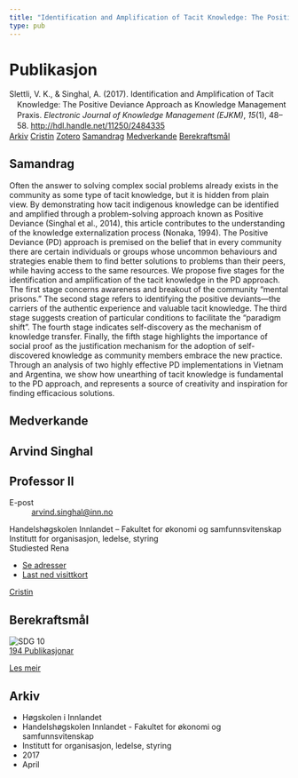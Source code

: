 ```yaml
---
title: "Identification and Amplification of Tacit Knowledge: The Positive Deviance Approach as Knowledge Management Praxis"
type: pub
---
```

<h1>Publikasjon</h1>
<article id="csl-bib-container-CXXKZHM5" class="csl-bib-container">
  <div class="csl-bib-body" style="line-height: 1.35; padding-left: 1em; text-indent:-1em;">
  <div class="csl-entry">Slettli, V. K., &amp; Singhal, A. (2017). Identification and Amplification of Tacit Knowledge: The Positive Deviance Approach as Knowledge Management Praxis. <i>Electronic Journal of Knowledge Management (EJKM)</i>, <i>15</i>(1), 48&#x2013;58. <a href="http://hdl.handle.net/11250/2484335">http://hdl.handle.net/11250/2484335</a></div>
</div>
  <div class="csl-bib-buttons">
    <a href="#taxonomy-article-CXXKZHM5" class="csl-bib-button">Arkiv</a>
    <a href="https://app.cristin.no/results/show.jsf?id=1466907" alt="Cristin URL" class="csl-bib-button">Cristin</a>
    <a href="http://zotero.org/groups/5022929/items/CXXKZHM5" alt="Zotero URL" class="csl-bib-button">Zotero</a>
    <a href="#abstract-article-CXXKZHM5" class="csl-bib-button">Samandrag</a>
    <a href="#contributors-article-CXXKZHM5" class="csl-bib-button">Medverkande</a>
    <a href="#sdg-article-CXXKZHM5" class="csl-bib-button">Berekraftsmål</a>
  </div>
  <div id="csl-bib-meta-container-CXXKZHM5"></div>
</article>
<div id="csl-bib-meta-CXXKZHM5" class="csl-bib-meta">
  <article id="abstract-article-CXXKZHM5" class="abstract-article">
    <h1>Samandrag</h1>
    Often the answer to solving complex social problems already exists in the community as some type of tacit knowledge, but it is hidden from plain view. By demonstrating how tacit indigenous knowledge can be identified and amplified through a problem-solving approach known as Positive Deviance (Singhal et al., 2014), this article contributes to the understanding of the knowledge externalization process (Nonaka, 1994). The Positive Deviance (PD) approach is premised on the belief that in every community there are certain individuals or groups whose uncommon behaviours and strategies enable them to find better solutions to problems than their peers, while having access to the same resources. We propose five stages for the identification and amplification of the tacit knowledge in the PD approach. The first stage concerns awareness and breakout of the community “mental prisons.” The second stage refers to identifying the positive deviants—the carriers of the authentic experience and valuable tacit knowledge. The third stage suggests creation of particular conditions to facilitate the “paradigm shift”. The fourth stage indicates self-discovery as the mechanism of knowledge transfer. Finally, the fifth stage highlights the importance of social proof as the justification mechanism for the adoption of self-discovered knowledge as community members embrace the new practice. Through an analysis of two highly effective PD implementations in Vietnam and Argentina, we show how unearthing of tacit knowledge is fundamental to the PD approach, and represents a source of creativity and inspiration for finding efficacious solutions.
  </article>
  <article id="contributors-article-CXXKZHM5" class="contributors-article">
    <h1>Medverkande</h1>
    <div class="personas">
<div class="vrtx-hinn-person-card">
<div class="photo">
<i class="lar la-user-circle missing-person"></i>
</div>
<div class="info">
<hgroup><h1>Arvind Singhal</h1>
<h2>Professor II</h2>
</hgroup><dl>
<dt>E-post</dt>
<dd>
<a href="mailto:arvind.singhal@inn.no">arvind.singhal@inn.no</a>
</dd>
</dl>
<p>
Handelshøgskolen Innlandet – Fakultet for økonomi og samfunnsvitenskap<br>
Institutt for organisasjon, ledelse, styring<br>
Studiested Rena
</p>
<ul class="vrtx-hinn-links">
<li><a href="https://www.inn.no/finn-en-ansatt/arvind-singhal.html#vrtx-hinn-addresses">Se adresser</a></li>
<li><a href="https://www.inn.no/finn-en-ansatt/arvind-singhal.html?vrtx=vcf">Last ned visittkort</a></li>
</ul>
</div>
</div>
<a href="https://app.cristin.no/persons/show.jsf?id=863653" alt="Cristin URL" class="personas-cristin">Cristin</a>
</div>
  </article>
  <article id="sdg-article-CXXKZHM5" class="sdg-article">
    <h1>Berekraftsmål</h1>
    <div class="sdg-container"><div id="sdg10" class="sdg">
<img src="{{< params subfolder >}}images/sdg/sdg10_no.png" class="image" alt="SDG 10">
<div class="sdg-overlay">
<a href="{{< params subfolder >}}no/archive/?sdg=10#archive" class="sdg-publication-count"><span>194</span> Publikasjonar</a>
<p><a href="https://www.fn.no/om-fn/fns-baerekraftsmaal/mindre-ulikhet?lang=nno-NO" class="sdg-read-more">Les meir</a></p>
</div>
</div></div>
  </article>
  <article id="taxonomy-article-CXXKZHM5" class="taxonomy-article">
    <h1>Arkiv</h1>
    <ul>
      <li>Høgskolen i Innlandet</li>
      <li>Handelshøgskolen Innlandet - Fakultet for økonomi og samfunnsvitenskap</li>
      <li>Institutt for organisasjon, ledelse, styring</li>
      <li>2017</li>
      <li>April</li>
    </ul>
  </article>
</div>
